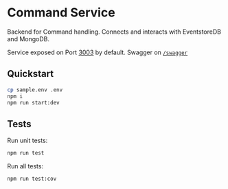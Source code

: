 # Command Service 

Backend for Command handling. Connects and interacts with EventstoreDB and MongoDB.

Service exposed on Port [3003](http://localhost:3003) by default. Swagger on [`/swagger`](http://localhost:3003/swagger)

## Quickstart

```sh
cp sample.env .env
npm i
npm run start:dev
```

## Tests

Run unit tests:
```sh
npm run test
```

Run all tests:
```sh
npm run test:cov
```
